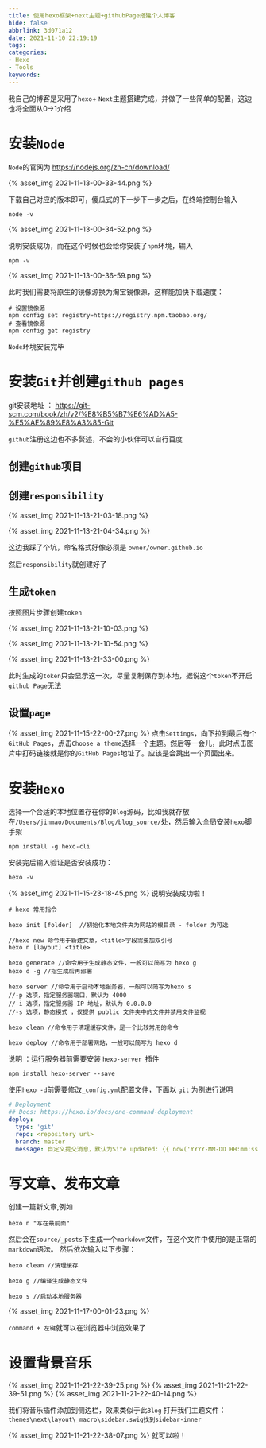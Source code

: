 ```yaml
---
title: 使用hexo框架+next主题+githubPage搭建个人博客
hide: false
abbrlink: 3d071a12
date: 2021-11-10 22:19:19
tags:
categories: 
- Hexo
- Tools
keywords:
---
```


我自己的博客是采用了`hexo`+ `Next`主题搭建完成，并做了一些简单的配置，这边也将全面从0->1介绍

# 安装`Node`

`Node`的官网为 https://nodejs.org/zh-cn/download/  

{% asset_img 2021-11-13-00-33-44.png %} 

下载自己对应的版本即可，傻瓜式的下一步下一步之后，在终端控制台输入
```node
node -v
```

<!-- more -->

{% asset_img 2021-11-13-00-34-52.png %}

说明安装成功，而在这个时候也会给你安装了`npm`环境，输入
```node
npm -v
```
{% asset_img 2021-11-13-00-36-59.png %}

此时我们需要将原生的镜像源换为淘宝镜像源，这样能加快下载速度：
```node
# 设置镜像源
npm config set registry=https://registry.npm.taobao.org/
# 查看镜像源
npm config get registry
```

`Node`环境安装完毕

# 安装`Git`并创建`github pages`

git安装地址 ： https://git-scm.com/book/zh/v2/%E8%B5%B7%E6%AD%A5-%E5%AE%89%E8%A3%85-Git

`github`注册这边也不多赘述，不会的小伙伴可以自行百度

## 创建`github`项目

## 创建`responsibility`

{% asset_img 2021-11-13-21-03-18.png %}

{% asset_img 2021-11-13-21-04-34.png %}

这边我踩了个坑，命名格式好像必须是 `owner/owner.github.io`

然后`responsibility`就创建好了


## 生成``token``

按照图片步骤创建`token`

{% asset_img 2021-11-13-21-10-03.png %}

{% asset_img 2021-11-13-21-10-54.png %}

{% asset_img 2021-11-13-21-33-00.png %}

此时生成的`token`只会显示这一次，尽量复制保存到本地，据说这个`token`不开启`github Page`无法


## 设置`page`

{% asset_img 2021-11-15-22-00-27.png %}
点击`Settings`，向下拉到最后有个`GitHub Pages`，点击`Choose a theme`选择一个主题。然后等一会儿，此时点击图片中打码链接就是你的`GitHub Pages`地址了。应该是会跳出一个页面出来。

# 安装`Hexo`

选择一个合适的本地位置存在你的`Blog`源码，比如我就存放在`/Users/jinmao/Documents/Blog/blog_source/`处，然后输入全局安装`hexo`脚手架
```node
npm install -g hexo-cli
```
安装完后输入验证是否安装成功：
```node
hexo -v
```
{% asset_img 2021-11-15-23-18-45.png %}
说明安装成功啦！
```node
# hexo 常用指令

hexo init [folder]  //初始化本地文件夹为网站的根目录 - folder 为可选

//hexo new 命令用于新建文章，<title>字段需要加双引号
hexo n [layout] <title>

hexo generate //命令用于生成静态文件，一般可以简写为 hexo g
hexo d -g //指生成后再部署

hexo server //命令用于启动本地服务器，一般可以简写为hexo s
//-p 选项，指定服务器端口，默认为 4000
//-i 选项，指定服务器 IP 地址，默认为 0.0.0.0
//-s 选项，静态模式 ，仅提供 public 文件夹中的文件并禁用文件监视

hexo clean //命令用于清理缓存文件，是一个比较常用的命令

hexo deploy //命令用于部署网站，一般可以简写为 hexo d
```
说明 ：运行服务器前需要安装 `hexo-server `插件

```node
npm install hexo-server --save
```

使用`hexo -d`前需要修改` _config.yml `配置文件，下面以 `git` 为例进行说明
```yml
# Deployment
## Docs: https://hexo.io/docs/one-command-deployment
deploy:
  type: 'git'
  repo: <repository url>
  branch: master
  message: 自定义提交消息，默认为Site updated: {{ now('YYYY-MM-DD HH:mm:ss') }}
```
# 写文章、发布文章

创建一篇新文章,例如
```node
hexo n "写在最前面"
```
然后会在`source/_posts`下生成一个`markdown`文件，在这个文件中使用的是正常的`markdown`语法。
然后依次输入以下步骤：
```node
hexo clean //清理缓存

hexo g //编译生成静态文件

hexo s //启动本地服务器
```
{% asset_img 2021-11-17-00-01-23.png %}

`command + 左键`就可以在浏览器中浏览效果了

# 设置背景音乐

{% asset_img 2021-11-21-22-39-25.png %}
{% asset_img 2021-11-21-22-39-51.png %}
{% asset_img 2021-11-21-22-40-14.png %}

我们将音乐插件添加到侧边栏，效果类似于此`Blog`
打开我们主题文件：``themes\next\layout\_macro\sidebar.swig找到sidebar-inner``

{% asset_img 2021-11-21-22-38-07.png %}
就可以啦！

